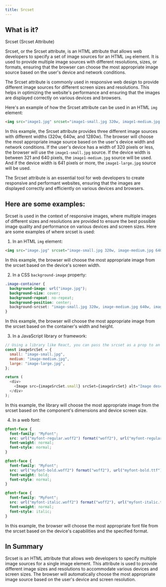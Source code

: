 ```yaml
---
title: Srcset
---
```




## What is it?

Srcset (Srcset Attribute)

Srcset, or the Srcset attribute, is an HTML attribute that allows web developers to specify a set of image sources for an HTML `img` element. It is used to provide multiple image sources with different resolutions, sizes, or formats, ensuring that the browser can choose the most appropriate image source based on the user's device and network conditions.

The Srcset attribute is commonly used in responsive web design to provide different image sources for different screen sizes and resolutions. This helps in optimizing the website's performance and ensuring that the images are displayed correctly on various devices and browsers.

Here's an example of how the Srcset attribute can be used in an HTML `img` element:

```html
<img src="image1.jpg" srcset="image1-small.jpg 320w, image1-medium.jpg 640w, image1-large.jpg 1280w" alt="Image">
```

In this example, the Srcset attribute provides three different image sources with different widths (320w, 640w, and 1280w). The browser will choose the most appropriate image source based on the user's device width and network conditions. If the user's device has a width of 320 pixels or less, the browser will use the `image1-small.jpg` source. If the device width is between 321 and 640 pixels, the `image1-medium.jpg` source will be used. And if the device width is 641 pixels or more, the `image1-large.jpg` source will be used.

The Srcset attribute is an essential tool for web developers to create responsive and performant websites, ensuring that the images are displayed correctly and efficiently on various devices and browsers.

## Here are some examples:

Srcset is used in the context of responsive images, where multiple images of different sizes and resolutions are provided to ensure the best possible image quality and performance on various devices and screen sizes. Here are some examples of where srcset is used:

1. In an HTML `img` element:

```html
<img src="image.jpg" srcset="image-small.jpg 320w, image-medium.jpg 640w, image-large.jpg 1280w" alt="Image description">
```

In this example, the browser will choose the most appropriate image from the srcset based on the device's screen width.

2. In a CSS `background-image` property:

```css
.image-container {
  background-image: url("image.jpg");
  background-size: cover;
  background-repeat: no-repeat;
  background-position: center;
  background-srcset: "image-small.jpg 320w, image-medium.jpg 640w, image-large.jpg 1280w";
}
```

In this example, the browser will choose the most appropriate image from the srcset based on the container's width and height.

3. In a JavaScript library or framework:

```javascript
// Using a library like React, you can pass the srcset as a prop to an image component
const imageSrcSet = {
  small: "image-small.jpg",
  medium: "image-medium.jpg",
  large: "image-large.jpg",
};

return (
  <div>
    <Image src={imageSrcSet.small} srcSet={imageSrcSet} alt="Image description" />
  </div>
);
```

In this example, the library will choose the most appropriate image from the srcset based on the component's dimensions and device screen size.

4. In a web font:

```css
@font-face {
  font-family: "MyFont";
  src: url("myfont-regular.woff2") format("woff2"), url("myfont-regular.ttf") format("truetype");
  font-weight: normal;
  font-style: normal;
}

@font-face {
  font-family: "MyFont";
  src: url("myfont-bold.woff2") format("woff2"), url("myfont-bold.ttf") format("truetype");
  font-weight: bold;
  font-style: normal;
}

@font-face {
  font-family: "MyFont";
  src: url("myfont-italic.woff2") format("woff2"), url("myfont-italic.ttf") format("truetype");
  font-weight: normal;
  font-style: italic;
}
```

In this example, the browser will choose the most appropriate font file from the srcset based on the device's capabilities and the specified format.

## In Summary

Srcset is an HTML attribute that allows web developers to specify multiple image sources for a single image element. This attribute is used to provide different image sizes and resolutions to accommodate various devices and screen sizes. The browser will automatically choose the most appropriate image source based on the user's device and screen resolution.
